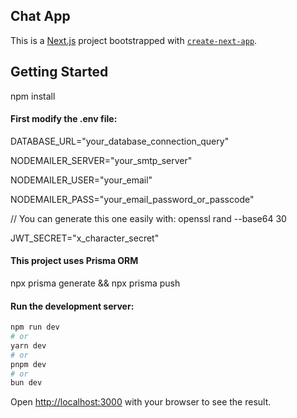 ## Chat App

This is a [Next.js](https://nextjs.org/) project bootstrapped with [`create-next-app`](https://github.com/vercel/next.js/tree/canary/packages/create-next-app).

## Getting Started

npm install

#### First modify the .env file:

DATABASE_URL="your_database_connection_query"                       

NODEMAILER_SERVER="your_smtp_server"

NODEMAILER_USER="your_email"

NODEMAILER_PASS="your_email_password_or_passcode"

// You can generate this one easily with: openssl rand --base64 30

JWT_SECRET="x_character_secret"


#### This project uses Prisma ORM

npx prisma generate && npx prisma push


#### Run the development server:

```bash
npm run dev
# or
yarn dev
# or
pnpm dev
# or
bun dev
```

Open [http://localhost:3000](http://localhost:3000) with your browser to see the result.


